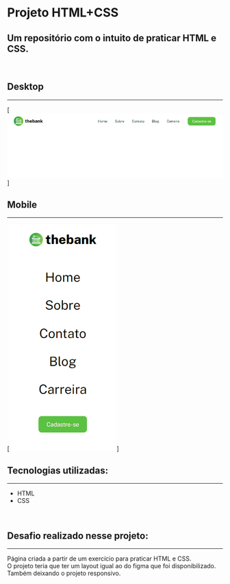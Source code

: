 # Projeto HTML+CSS

## Um repositório com o intuito de praticar HTML e CSS.  

<br>

## Desktop

---

[<img src="Animação-1.gif" alt="gif da tela inicial desktop">]

## Mobile

---

[<img src="Animação-2.gif" alt="gif da tela inicial mobile">]
<br>


## Tecnologias utilizadas:

---
- HTML
- CSS
<br>

## Desafio realizado nesse projeto:

---
Página criada a partir de um exercício para praticar HTML e CSS. <br>
 O projeto teria que ter um layout igual ao do figma que foi disponibilizado.<br>
 Também deixando o projeto responsivo.
